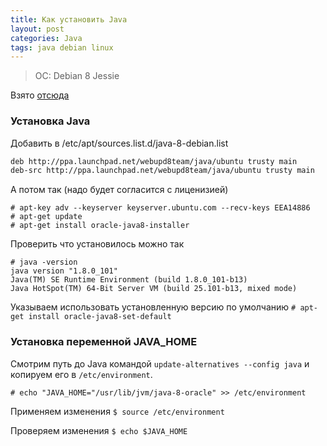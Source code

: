 ```yaml
---
title: Как установить Java
layout: post
categories: Java
tags: java debian linux
---
```


> OC: Debian 8 Jessie

Взято [отсюда](http://tecadmin.net/install-java-8-on-debian/)

### Установка Java

Добавить в /etc/apt/sources.list.d/java-8-debian.list
```bash
deb http://ppa.launchpad.net/webupd8team/java/ubuntu trusty main
deb-src http://ppa.launchpad.net/webupd8team/java/ubuntu trusty main
```

А потом так (надо будет согласится с лиценизией)
```
# apt-key adv --keyserver keyserver.ubuntu.com --recv-keys EEA14886
# apt-get update
# apt-get install oracle-java8-installer
```

Проверить что установилось можно так
```
# java -version
java version "1.8.0_101"
Java(TM) SE Runtime Environment (build 1.8.0_101-b13)
Java HotSpot(TM) 64-Bit Server VM (build 25.101-b13, mixed mode)
```

Указываем использовать установленную версию по умолчанию `# apt-get install oracle-java8-set-default`

### Установка переменной JAVA_HOME

Смотрим путь до Java командой `update-alternatives --config java`  и копируем его в `/etc/environment`.

```
# echo "JAVA_HOME="/usr/lib/jvm/java-8-oracle" >> /etc/environment
```

Применяем изменения `$ source /etc/environment`

Проверяем изменения `$ echo $JAVA_HOME`